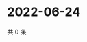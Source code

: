 # 2022-06-24

共 0 条

<!-- BEGIN WEIBO -->
<!-- 最后更新时间 Fri Jun 24 2022 23:17:36 GMT+0800 (China Standard Time) -->

<!-- END WEIBO -->
